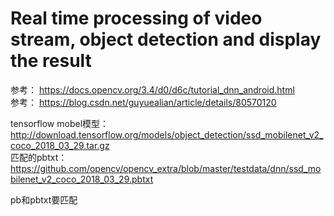 # Real time processing of video stream, object detection and display the result

参考：
https://docs.opencv.org/3.4/d0/d6c/tutorial_dnn_android.html<br>
参考：
https://blog.csdn.net/guyuealian/article/details/80570120<br>


tensorflow mobel模型：
 http://download.tensorflow.org/models/object_detection/ssd_mobilenet_v2_coco_2018_03_29.tar.gz<br>
匹配的pbtxt：
https://github.com/opencv/opencv_extra/blob/master/testdata/dnn/ssd_mobilenet_v2_coco_2018_03_29.pbtxt<br>

pb和pbtxt要匹配

